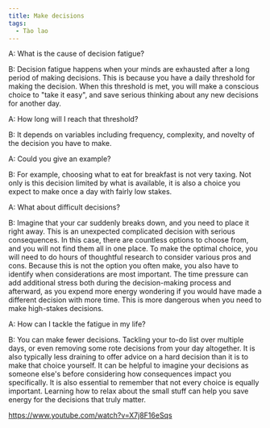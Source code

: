 ```yaml
---
title: Make decisions
tags:
  - Tào lao
---
```


A: What is the cause of decision fatigue?

B: Decision fatigue happens when your minds are exhausted after a long period of making decisions. This is because you have a daily threshold for making the decision. When this threshold is met, you will make a conscious choice to "take it easy", and save serious thinking about any new decisions for another day.

A: How long will I reach that threshold?

B: It depends on variables including frequency, complexity, and novelty of the decision you have to make.

A: Could you give an example?

B: For example, choosing what to eat for breakfast is not very taxing. Not only is this decision limited by what is available, it is also a choice you expect to make once a day with fairly low stakes.

A: What about difficult decisions?

B: Imagine that your car suddenly breaks down, and you need to place it right away. This is an unexpected complicated decision with serious consequences. In this case, there are countless options to choose from, and you will not find them all in one place. To make the optimal choice, you will need to do hours of thoughtful research to consider various pros and cons. Because this is not the option you often make, you also have to identify when considerations are most important. The time pressure can add additional stress both during the decision-making process and afterward, as you expend more energy wondering if you would have made a different decision with more time. This is more dangerous when you need to make high-stakes decisions.

A: How can I tackle the fatigue in my life?

B: You can make fewer decisions. Tackling your to-do list over multiple days, or even removing some rote decisions from your day altogether. It is also typically less draining to offer advice on a hard decision than it is to make that choice yourself. It can be helpful to imagine your decisions as someone else's before considering how consequences impact you specifically. It is also essential to remember that not every choice is equally important. Learning how to relax about the small stuff can help you save energy for the decisions that truly matter.

https://www.youtube.com/watch?v=X7j8F16eSqs
